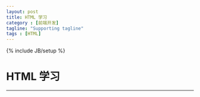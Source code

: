 ```yaml
---
layout: post
title: HTML 学习
category : [前端开发]
tagline: "Supporting tagline"
tags : [HTML]
---
```

{% include JB/setup %}
# HTML 学习
---
